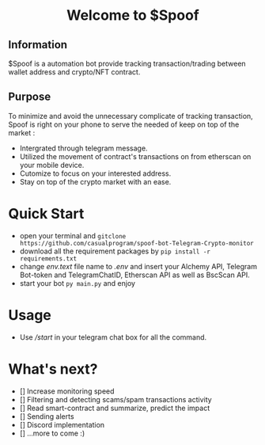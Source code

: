 <h1 align="center">
Welcome to $Spoof
</h1>

## Information
$Spoof is a automation bot provide tracking transaction/trading between wallet address and crypto/NFT contract.

## Purpose
To minimize and avoid the unnecessary complicate of tracking transaction, Spoof is right on your phone to serve the needed of keep on top of the market :
  - Intergrated through telegram message.
  - Utilized the movement of contract's transactions on from etherscan on your mobile device.
  - Cutomize to focus on your interested address.
  - Stay on top of the crypto market with an ease.

# Quick Start
  - open your terminal and `gitclone https://github.com/casualprogram/spoof-bot-Telegram-Crypto-monitor`
  - download all the requirement packages by `pip install -r requirements.txt`
  - change *env.text* file name to *.env* and insert your Alchemy API, Telegram Bot-token and TelegramChatID, Etherscan API as well as BscScan API.
  - start your bot `py main.py` and enjoy

# Usage
  - Use */start* in your telegram chat box for all the command.

# What's next? 
  - [] Increase monitoring speed
  - [] Filtering and detecting scams/spam transactions activity
  - [] Read smart-contract and summarize, predict the impact
  - [] Sending alerts
  - [] Discord implementation
  - [] ...more to come :)
